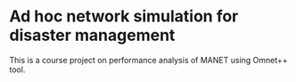 # Ad hoc network simulation for disaster management
This is a course project on performance analysis of MANET using Omnet++ tool.

